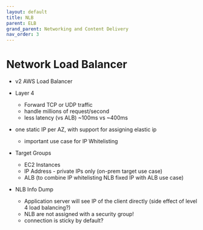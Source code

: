 ```yaml
---
layout: default
title: NLB
parent: ELB
grand_parent: Networking and Content Delivery
nav_order: 3
---
```


# Network Load Balancer 
- v2 AWS Load Balancer
- Layer 4
    - Forward TCP or UDP traffic
    - handle millions of request/second
    - less latency (vs ALB) ~100ms vs ~400ms
- one static IP per AZ, with support for assigning elastic ip
    - important use case for IP Whitelisting
- Target Groups
    - EC2 Instances
    - IP Address - private IPs only (on-prem target use case)
    - ALB (to combine IP whitelisting NLB fixed IP with ALB use case)

- NLB Info Dump
    - Application server will see IP of the client directly (side effect of level 4 load balancing?)
    - NLB are not assigned with a security group!
    - connection is sticky by default?
